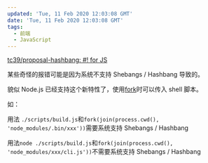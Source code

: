 ```yaml
---
updated: 'Tue, 11 Feb 2020 12:03:08 GMT'
date: 'Tue, 11 Feb 2020 12:03:08 GMT'
tags:
  - 前端
  - JavaScript
---
```


[tc39/proposal-hashbang: #! for JS](https://github.com/tc39/proposal-hashbang)

某些奇怪的报错可能是因为系统不支持 Shebangs / Hashbang 导致的。

貌似 Node.js 已经支持这个新特性了，使用[fork](https://nodejs.org/api/child_process.html#child_process_child_process_fork_modulepath_args_options)时可以传入 shell 脚本。

如：

用法 `./scripts/build.js`和`fork(join(process.cwd(), 'node_modules/.bin/xxx'))`需要系统支持 Shebangs / Hashbang

用法`node ./scripts/build.js`和`fork(join(process.cwd(), 'node_modules/xxx/cli.js'))`不需要系统支持 Shebangs / Hashbang
